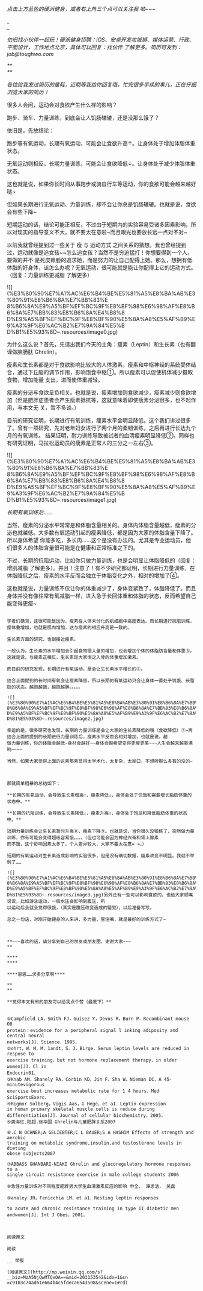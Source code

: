_点击上方蓝色的硬派健身，或者右上角三个点可以关注我 呦~~~_  

_  
_

_依旧找小伙伴一起玩！硬派健身招聘：iOS、安卓开发攻城狮、媒体运营、行政、平面设计，工作地点北京，具体可以回复：_找伙伴_
了解更多。简历可发到：job@toughwo.com_

_**  
**_

_各位给我发过简历的童鞋，近期等我给你回复哦，忙完很多手续的事儿，正在仔细浏览大家的简历！_

  
  

  

很多人会问，运动会对食欲产生什么样的影响？

  

跑步、骑车、力量训练，到底会让人饥肠辘辘，还是没那么饿了？

  
依旧是，先放结论：  
  
跑步等有氧运动，长期有氧运动，可能会让食欲升高↑。让身体处于增加体脂体重状态。

无氧运动则相反，长期力量训练，可能会让食欲降低↓。让身体处于减少体脂体重状态。

  
这也就是说，如果你长时间从事跑步或骑自行车等运动，你的食欲可能会越来越好哒~

  

但如果长期进行无氧运动、力量训练，却不会让你总是饥肠辘辘。也就是说，食欲会有些下降~

  
短期运动的话，结论可能正相反，不过由于短期内的实验容易受诸多因素影响，所以对现实的指导意义不大，就不要太在意啦~而且眼光也要放长远一点对不对~

  
以前我就曾经提到过一些关于 瘦 与 运动方式 之间关系的猜想。我也曾经提到过，运动就像是追女孩~~怎么追女孩？当然不是穷追猛打！你想要得到一个人，要做的并不
是死皮赖脸的追求她，而是努力的让自己配得上她。那么，想拥有低体脂的好身体，该怎么办呢？无氧运动，很可能就是能让你配得上它的运动方式。（回复：力量训练更减脂
了解更多）

![](%E3%80%90%E7%A1%AC%E6%B4%BE%E5%81%A5%E8%BA%AB%E3%80%91%E8%B6%8A%E7%BB%83%E
8%B6%8A%E9%A5%BF%EF%BC%9F%E8%BF%98%E6%98%AF%E8%B6%8A%E7%BB%83%E8%B6%8A%E4%B8%8
D%E9%A5%BF%EF%BC%9F%E8%BF%90%E5%8A%A8%E5%AF%B9%E9%A3%9F%E6%AC%B2%E7%9A%84%E5%B
D%B1%E5%93%8D~.resources/image0.jpg)

为什么这么说？首先，先请出我们今天的主角：瘦素（Leptin）和生长素（也有翻译做脑肠肽 Ghrelin）。

  
瘦素和生长素都是对于食欲影响比较大的人体激素。瘦素和中枢神经的系统受体结合，通过下丘脑的调节作用，影响饱食中枢①。所以瘦素可以促使机体减少摄取食物，增加能量
支出，进而使体重减轻。  
  
瘦素的分泌与食欲呈负相关。也就是说，瘦素增加则食欲减少，瘦素减少则食欲增加（但是肥胖症患者会产生瘦素抵抗等，这就意味着即使瘦素分泌很多，也不起作用，与本文无
关，暂不多谈。）  
  
目前的研究证明，长期进行有氧训练，瘦素水平会明显降低。这个我们讲过很多了。曾有一项研究，先对老年妇女进行了两个月的柔韧训练，之后再进行长达九个月的有氧训练。
结果证明，耐力训练导致被试者的血清瘦素明显降低②。同样也有研究证明，马拉松运动员的瘦素是正常人的三分之一左右③。

![](%E3%80%90%E7%A1%AC%E6%B4%BE%E5%81%A5%E8%BA%AB%E3%80%91%E8%B6%8A%E7%BB%83%E
8%B6%8A%E9%A5%BF%EF%BC%9F%E8%BF%98%E6%98%AF%E8%B6%8A%E7%BB%83%E8%B6%8A%E4%B8%8
D%E9%A5%BF%EF%BC%9F%E8%BF%90%E5%8A%A8%E5%AF%B9%E9%A3%9F%E6%AC%B2%E7%9A%84%E5%B
D%B1%E5%93%8D~.resources/image1.jpg)

_长期有氧训练后……_

  

当然，瘦素的分泌水平常常是和体脂含量相关的。身体内体脂含量越低，瘦素的分泌也就越低。大多数有氧运动引起的瘦素降低，都是因为大家的体脂含量下降了。所以身体希望
你能多吃，多长肉……这个是没有办法的。尤其是专业运动员，他们很多人的体脂含量很可能是在健康和正常标准之下的。  
  
不过，长期的抗阻运动，比如你只做力量训练，也是会明显让体脂降低的（回复：增肌减脂
了解更多）。并且！注意了！有不少研究都证明，长期进行力量训练，在体脂降低之后，瘦素的水平反而会独立于体脂变化之外，相对的增加了④。  
  
这也就是说，力量训练不仅让你的体重减少了，身体变紧致了，体脂降低了。而且身体并没有像往常有氧减脂一样，进入急于长回体重和体脂的状态，反而希望自己能变得更瘦~
~~~是不是听上去觉得棒呆了！  
  
学者们猜测，这很可能是因为，瘦素在人体未分化的肌细胞中高度表达。而长期进行抗阻训练，瘦体重增加，也就是肌肉增加，这与瘦素的相应升高是一致的。

生长素方面的研究，也很接近瘦素。  
  
一般认为，生长素的水平增加会引起食物摄入量的增加，也会增加个体的体脂肪含量和体重⑤。这就是说，与瘦素正相反，生长素是大家恨之入骨的体重增加激素。

而目前的研究发现，长期进行有氧运动，是会让生长素水平增长的⑥。

结合上面提到的长时间有氧会让瘦素降低，所以长期的有氧运动只会让身体一直处于饥饿、长脂肪的状态。越跑越饿，越跑越胖。。。。。

![](%E3%80%90%E7%A1%AC%E6%B4%BE%E5%81%A5%E8%BA%AB%E3%80%91%E8%B6%8A%E7%BB%83%E
8%B6%8A%E9%A5%BF%EF%BC%9F%E8%BF%98%E6%98%AF%E8%B6%8A%E7%BB%83%E8%B6%8A%E4%B8%8
D%E9%A5%BF%EF%BC%9F%E8%BF%90%E5%8A%A8%E5%AF%B9%E9%A3%9F%E6%AC%B2%E7%9A%84%E5%B
D%B1%E5%93%8D~.resources/image2.jpg)

幸运的是，很多研究也发现，长期的力量训练是会让大家的生长素降低的哦（食欲降低）⑦~再结合上面的提到的长期进行力量训练后，瘦素水平反而会相对增加，也就是说，越
做力量训练，你的体脂会越低~身材会越好~~身体会越希望变得更瘦更美~~~人生会越来越美满哟~~~~  
  
当然，如果大家觉得上面的这素那素显得太学术化，太复杂，太拗口，不想听那么多有的没的~

  

那就简单粗暴的总结如下：

**长期的有氧运动，会导致生长素增高↑，瘦素降低↓，身体会处于饥饿和需要增长脂肪体重的状态中。**

**长期的抗阻训练，会导致生长素降低↓，瘦素升高↑，身体处于饱足和降低脂肪体重的状态中。**  
  
短期力量训练会让生长素暂时升高⑧，瘦素下降⑨。也就是说，当你很久没锻炼了，突然做力量训练，你有可能会变得超级容易饿。。。。（但也可能会因为神经兴奋和肾上腺素
而不饿，这个影响因素太多了，个人差异较大，大家不要太在意= =。）

短期的有氧运动对生长素造成影响的实验很多，但是没有确切数据，瘦素改变不明显。我就不举例了……

![](%E3%80%90%E7%A1%AC%E6%B4%BE%E5%81%A5%E8%BA%AB%E3%80%91%E8%B6%8A%E7%BB%83%E
8%B6%8A%E9%A5%BF%EF%BC%9F%E8%BF%98%E6%98%AF%E8%B6%8A%E7%BB%83%E8%B6%8A%E4%B8%8
D%E9%A5%BF%EF%BC%9F%E8%BF%90%E5%8A%A8%E5%AF%B9%E9%A3%9F%E6%AC%B2%E7%9A%84%E5%B
D%B1%E5%93%8D~.resources/image3.jpg)另外还有一些可以影响食欲的，也给大家顺嘴说说，比如游泳运动，一般水压会影响到腹压，所
以运动后会就会觉得很饿，（其实是腹压改变造成的错觉），以后准备写写。

总之一句话，对刚开始健身的人来讲，多力量，管住嘴，就是最好的训练方式了~

  

**~~~喜欢的话，请分享到自己的朋友或朋友圈，谢谢大家~~~  
**

****  
****

****恩恩……求多分享啊****

**  
**

**觉得本文有用的朋友可以给我点个赞（最底下）**

  
①Campfield LA，Smith FJ，Guisez Y，Devos R，Burn P．Recombinant mouse OB
protein：evidence for a peripheral signal l inking adiposity and central neural
networks[J]．Science．1995，  
②ohrt，W．M，M．1andt，S．J．Birge．Serum leptin levels are reduced in respose to
exercise training，but not hormone replacement therapy，in older women[J3．Cl in
Endocrin01．  
③Knab AM，Shanely RA，Corbin KD，Jin F，Sha W，Nieman DC．A 45-minutevigorous
exercise bout increases metabolic rate for 1 4 hours．Med SciSportsExerc．  
④Rigmor Solberg，Vigis Aas，G Hege，et a1．Leptin expression  
in human primary skeletal muscle cells is reduce during
differentiation[J]．Journal of cellular biochemistry，2005，  
⑤龚海红.陆超.徐华国 Ghrelin与儿童肥胖关系2007  

⑥.C N OCHNER;A GELIEBTER;C L BAUER;S A HASHIM Effects of strength and aerobic
training on metabolic syndrome,insulin,and testosterone levels in dieting
obese subjects2007

⑦ABBASS GHANBARI-NIAKI Ghrelin and glucoregulatory hormone responses to a
single circuit resistance exercise in male college students 2006

⑧急性力量训练对不同程度肥胖男大学生血清激素反应的影响 申全， 谭思洁， 吴磊

⑨analey JR，Fenicchia LM，et a1．Resting leptin responses

to acute and chronic resistance training in type II diabetic men
andwomen[J]．Int J Obes，2001，

  

阅读原文

阅读

__ 举报

[阅读原文](http://mp.weixin.qq.com/s?__biz=MzA5NjQwMTQxOA==&mid=203153542&idx=1&sn
=c9103c74ad61e664b4c5fdeca6543508&scene=1#rd)


